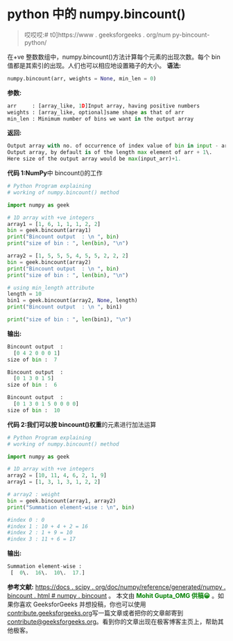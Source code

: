# python 中的 numpy.bincount()

> 哎哎哎:# t0]https://www . geeksforgeeks . org/num py-bincount-python/

在+ve 整数数组中，numpy.bincount()方法计算每个元素的出现次数。每个 bin 值都是其索引的出现。人们也可以相应地设置箱子的大小。
**语法:**

```py
numpy.bincount(arr, weights = None, min_len = 0)
```

**参数:**

```py
arr     : [array_like, 1D]Input array, having positive numbers
weights : [array_like, optional]same shape as that of arr
min_len : Minimum number of bins we want in the output array

```

**返回:**

```py
Output array with no. of occurrence of index value of bin in input - arr. 
Output array, by default is of the length max element of arr + 1\. 
Here size of the output array would be max(input_arr)+1.

```

**代码 1:NumPy**中 bincount()的工作

```py
# Python Program explaining 
# working of numpy.bincount() method

import numpy as geek

# 1D array with +ve integers
array1 = [1, 6, 1, 1, 1, 2, 2]
bin = geek.bincount(array1)
print("Bincount output  : \n ", bin)
print("size of bin : ", len(bin), "\n")

array2 = [1, 5, 5, 5, 4, 5, 5, 2, 2, 2]
bin = geek.bincount(array2)
print("Bincount output  : \n ", bin)
print("size of bin : ", len(bin), "\n")

# using min_length attribute
length = 10
bin1 = geek.bincount(array2, None, length)
print("Bincount output  : \n ", bin1)

print("size of bin : ", len(bin1), "\n")
```

**输出:**

```py
Bincount output  : 
  [0 4 2 0 0 0 1]
size of bin :  7 

Bincount output  : 
  [0 1 3 0 1 5]
size of bin :  6 

Bincount output  : 
  [0 1 3 0 1 5 0 0 0 0]
size of bin :  10 

```

**代码 2:我们可以按 bincount()权重**的元素进行加法运算

```py
# Python Program explaining 
# working of numpy.bincount() method

import numpy as geek

# 1D array with +ve integers
array2 = [10, 11, 4, 6, 2, 1, 9]
array1 = [1, 3, 1, 3, 1, 2, 2]

# array2 : weight
bin = geek.bincount(array1, array2)
print("Summation element-wise : \n", bin)

#index 0 : 0
#index 1 : 10 + 4 + 2 = 16
#index 2 : 1 + 9 = 10
#index 3 : 11 + 6 = 17
```

**输出:**

```py
Summation element-wise : 
 [  0\.  16\.  10\.  17.]
```

**参考文献:**
[https://docs . scipy . org/doc/numpy/reference/generated/numpy . bincount . html # numpy . bincount](https://docs.scipy.org/doc/numpy/reference/generated/numpy.bincount.html#numpy.bincount)
。
本文由 <font color="green">**Mohit Gupta_OMG 供稿😀**</font> 。如果你喜欢 GeeksforGeeks 并想投稿，你也可以使用[contribute.geeksforgeeks.org](http://www.contribute.geeksforgeeks.org)写一篇文章或者把你的文章邮寄到 contribute@geeksforgeeks.org。看到你的文章出现在极客博客主页上，帮助其他极客。